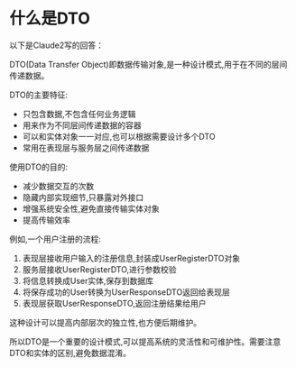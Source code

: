 # 什么是DTO

以下是Claude2写的回答：

DTO(Data Transfer Object)即数据传输对象,是一种设计模式,用于在不同的层间传递数据。

DTO的主要特征:

- 只包含数据,不包含任何业务逻辑
- 用来作为不同层间传递数据的容器
- 可以和实体对象一一对应,也可以根据需要设计多个DTO
- 常用在表现层与服务层之间传递数据

使用DTO的目的:

- 减少数据交互的次数
- 隐藏内部实现细节,只暴露对外接口
- 增强系统安全性,避免直接传输实体对象
- 提高传输效率

例如,一个用户注册的流程:

1. 表现层接收用户输入的注册信息,封装成UserRegisterDTO对象
2. 服务层接收UserRegisterDTO,进行参数校验
3. 将信息转换成User实体,保存到数据库
4. 将保存成功的User转换为UserResponseDTO返回给表现层
5. 表现层获取UserResponseDTO,返回注册结果给用户

这种设计可以提高内部层次的独立性,也方便后期维护。

所以DTO是一个重要的设计模式,可以提高系统的灵活性和可维护性。需要注意DTO和实体的区别,避免数据混淆。